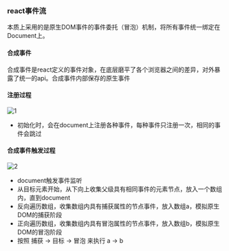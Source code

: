 ### react事件流
本质上采用的是原生DOM事件的事件委托（冒泡）机制，将所有事件统一绑定在Document上。

#### 合成事件
合成事件是react定义的事件对象，在底层磨平了各个浏览器之间的差异，对外暴露了统一的api。合成事件内部保存的原生事件

#### 注册过程
![1](https://s0.lgstatic.com/i/image/M00/78/87/CgqCHl_KCjaALFKsAAHNjlT3rrw342.png)

- 初始化时，会在document上注册各种事件，每种事件只注册一次，相同的事件会跳过

#### 合成事件触发过程
![2](https://s0.lgstatic.com/i/image/M00/78/7C/Ciqc1F_KCneAfMZbAAE9PxK7X3w813.png)

- document触发事件监听
- 从目标元素开始，从下向上收集父级具有相同事件的元素节点，放入一个数组内，直到document
- 反向遍历数组，收集数组内具有捕获属性的节点事件，放入数组a，模拟原生DOM的捕获阶段
- 正向遍历数组，收集数组内具有冒泡属性的节点事件，放入数组b，模拟原生DOM的冒泡阶段
- 按照 捕获 -> 目标 -> 冒泡 来执行 a -> b